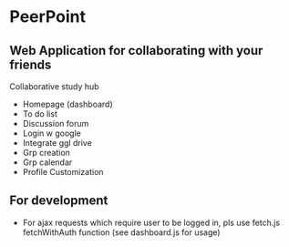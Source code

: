 # PeerPoint
## Web Application for collaborating with your friends

Collaborative study hub
- Homepage (dashboard)
- To do list
- Discussion forum
- Login w google
- Integrate ggl drive
- Grp creation
- Grp calendar
- Profile Customization

## For development
- For ajax requests which require user to be logged in, pls use fetch.js fetchWithAuth function (see dashboard.js for usage)